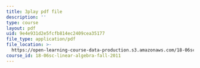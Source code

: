 ```yaml
---
title: 3play pdf file
description: ''
type: course
layout: pdf
uid: 9e4e931d2e5fcfb814ec2409cea35177
file_type: application/pdf
file_location: >-
  https://open-learning-course-data-production.s3.amazonaws.com/18-06sc-linear-algebra-fall-2011/9e4e931d2e5fcfb814ec2409cea35177_JibVXBElKL0.pdf
course_id: 18-06sc-linear-algebra-fall-2011
---
```

